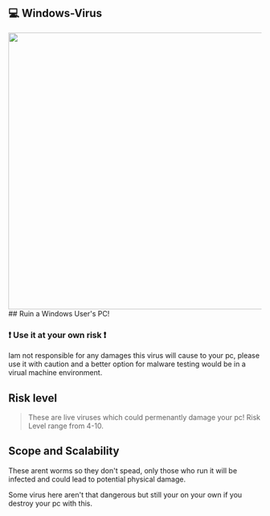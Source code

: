 ## 💻 Windows-Virus
<img src="https://blog.malwarebytes.com/wp-content/uploads/2014/11/scams.png" width=550>
## Ruin a Windows User's PC!

### ❗ Use it at your own risk ❗
Iam not responsible for any damages this virus will cause to your pc, please use it
with caution and a better option for malware testing would be in a virual machine environment.

## Risk level
> These are live viruses which could permenantly damage your pc!
> Risk Level range from 4-10.

## Scope and Scalability
These arent worms so they don't spead, only those who run it will be infected and
could lead to potential physical damage.

Some virus here aren't that dangerous but still your on your own if you 
destroy your pc with this.
